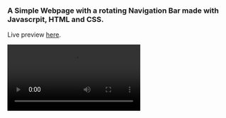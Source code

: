 ### A Simple Webpage with a rotating Navigation Bar made with Javascrpit, HTML and CSS. 

Live preview [here].



![](https://i.imgur.com/7NVWHNU.mp4)

[here]: <https://Rotating-Navbar.tasnimulmahi.repl.co>

